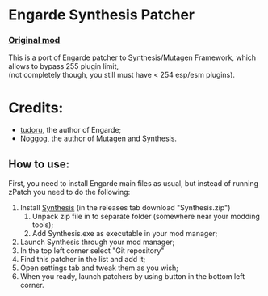 # Engarde Synthesis Patcher
### [Original mod](https://www.nexusmods.com/skyrimspecialedition/mods/25673)
This is a port of Engarde patcher to Synthesis/Mutagen Framework, which allows to bypass 255 plugin limit,<br>
(not completely though, you still must have < 254 esp/esm plugins).

# Credits:
- [tudoru](https://www.nexusmods.com/skyrimspecialedition/users/2327661), the author of Engarde;
- [Noggog](https://github.com/Noggog), the author of Mutagen and Synthesis.

## How to use:
First, you need to install Engarde main files as usual, but instead of running zPatch you need to do the following:
  1. Install [Synthesis](https://github.com/Mutagen-Modding/Synthesis) (in the releases tab download "Synthesis.zip")
     1) Unpack zip file in to separate folder (somewhere near your modding tools);
     2) Add Synthesis.exe as executable in your mod manager;
  2. Launch Synthesis through your mod manager;
  3. In the top left corner select "Git repository"
  4. Find this patcher in the list and add it;
  5. Open settings tab and tweak them as you wish;
  6. When you ready, launch patchers by using button in the bottom left corner.
